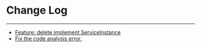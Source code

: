 # Change Log
---

- [Feature: delete implement ServiceInstance](https://github.com/Tencent/spring-cloud-tencent/pull/481)
- [Fix the code analysis error.](https://github.com/Tencent/spring-cloud-tencent/issues/462)
